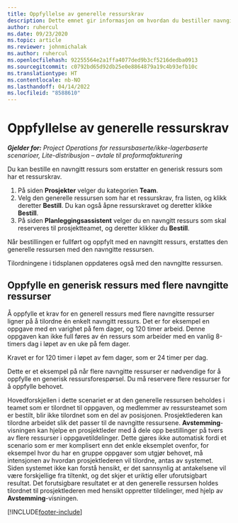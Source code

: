 ```yaml
---
title: Oppfyllelse av generelle ressurskrav
description: Dette emnet gir informasjon om hvordan du bestiller navngitte ressurser for et generisk ressurskrav.
author: ruhercul
ms.date: 09/23/2020
ms.topic: article
ms.reviewer: johnmichalak
ms.author: ruhercul
ms.openlocfilehash: 92255564e2a1ffa4077ded9b3cf5216dedba0913
ms.sourcegitcommit: c0792bd65d92db25e0e8864879a19c4b93efb10c
ms.translationtype: HT
ms.contentlocale: nb-NO
ms.lasthandoff: 04/14/2022
ms.locfileid: "8588610"
---
```

# <a name="generic-resource-requirement-fulfillment"></a>Oppfyllelse av generelle ressurskrav

_**Gjelder for:** Project Operations for ressursbaserte/ikke-lagerbaserte scenarioer, Lite-distribusjon – avtale til proformafakturering_

Du kan bestille en navngitt ressurs som erstatter en generisk ressurs som har et ressurskrav.

1. På siden **Prosjekter** velger du kategorien **Team**.
2. Velg den generelle ressursen som har et ressurskrav, fra listen, og klikk deretter **Bestill**. Du kan også åpne ressurskravet og deretter klikke **Bestill**.
3. På siden **Planleggingsassistent** velger du en navngitt ressurs som skal reserveres til prosjektteamet, og deretter klikker du **Bestill**.

Når bestillingen er fullført og oppfylt med en navngitt ressurs, erstattes den generelle ressursen med den navngitte ressursen.

Tilordningene i tidsplanen oppdateres også med den navngitte ressursen.

## <a name="fulfill-a-generic-resource-with-multiple-named-resources"></a>Oppfylle en generisk ressurs med flere navngitte ressurser
Å oppfylle et krav for en generell ressurs med flere navngitte ressurser ligner på å tilordne én enkelt navngitt ressurs. Det er for eksempel en oppgave med en varighet på fem dager, og 120 timer arbeid. Denne oppgaven kan ikke full føres av én ressurs som arbeider med en vanlig 8-timers dag i løpet av en uke på fem dager. 

Kravet er for 120 timer i løpet av fem dager, som er 24 timer per dag.

Dette er et eksempel på når flere navngitte ressurser er nødvendige for å oppfylle en generisk ressursforespørsel. Du må reservere flere ressurser for å oppfylle behovet.

Hovedforskjellen i dette scenariet er at den generelle ressursen beholdes i teamet som er tilordnet til oppgaven, og medlemmer av ressursteamet som er bestilt, blir ikke tilordnet som en del av posisjonen. Prosjektlederen kan tilordne arbeidet slik det passer til de navngitte ressursene. **Avstemming**-visningen kan hjelpe en prosjektleder med å dele opp bestillinger på tvers av flere ressurser i oppgavetildelinger. Dette gjøres ikke automatisk fordi et scenario som er mer komplisert enn det enkle eksemplet ovenfor, for eksempel hvor du har en gruppe oppgaver som utgjør behovet, må intensjonen av hvordan prosjektlederen vil tilordne, antas av systemet. Siden systemet ikke kan forstå hensikt, er det sannsynlig at antakelsene vil være forskjellige fra tiltenkt, og det skjer et uriktig eller uforutsigbart resultat. Det forutsigbare resultatet er at den generelle ressursen holdes tilordnet til prosjektlederen med hensikt oppretter tildelinger, med hjelp av **Avstemming**-visningen.




[!INCLUDE[footer-include](../includes/footer-banner.md)]